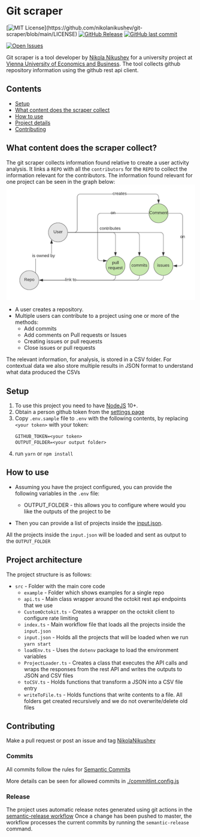 # Git scraper 


[![MIT License](https://img.shields.io/apm/l/atomic-design-ui.svg?)](https://github.com/nikolanikushev/git-scraper/blob/main/LICENSE)
[![GitHub Release](https://img.shields.io/github/release/nikolanikushev/git-scraper.svg?style=flat)]()
[![GitHub last commit](https://img.shields.io/github/last-commit/nikolanikushev/git-scraper.svg?style=flat)]()

[![Open Issues][issues-image]][issues-url]

Git scraper is a tool developer by [Nikola Nikushev](https://github.com/nikolanikushev) for a university project at [Vienna University of Economics and Business](https://www.wu.ac.at/en/dpkm).
The tool collects github repository information using the github rest api client.
 
## Contents

* [Setup](#setup)
* [What content does the scraper collect](#what-content-does-the-scraper-collect)
* [How to use](#how-to-use)
* [Project details](#project-details)
* [Contributing](#contributing)

## What content does the scraper collect?
The git scraper collects information found relative to create a user activity analysis.
It links a `REPO` with all the `contributors` for the `REPO` to collect the information relevant for the contributors.
The information found relevant for one project can be seen in the graph below: 
![Contribution Graph](./docs/UserContributionGraph.jpg)
- A user creates a repository. 
- Multiple users can contribute to a project using one or more of the methods:
  - Add commits
  - Add comments on Pull requests or Issues
  - Creating issues or pull requests
  - Close issues or pull requests

The relevant information, for analysis, is stored in a CSV folder.
For contextual data we also store multiple results in JSON format to understand what data produced the CSVs

## Setup
1. To use this project you need to have [NodeJS](https://nodejs.org/en/) 10+.
1. Obtain a person github token from the [settings page](https://github.com/settings/tokens)
1. Copy `.env.sample` file  to `.env` with the following contents, by replacing `<your token>` with your token:
    ```
    GITHUB_TOKEN=<your token>
    OUTPUT_FOLDER=<your output folder>
    ```
1.  run `yarn` or `npm install`

## How to use
- Assuming you have the project configured, you can provide the following variables in the `.env` file:
    - OUTPUT_FOLDER - this allows you to configure where would you like the outputs of the project to be

- Then you can provide a list of projects inside the [input.json](./src/input.json).

All the projects inside the `input.json` will be loaded and sent as output to the `OUTPUT_FOLDER`

## Project architecture

The project structure is as follows:
- `src` - Folder with the main core code
    - `example` - Folder which shows examples for a single repo    
    - `api.ts` - Main class wrapper around the octokit rest api endpoints that we use    
    - `CustomOctokit.ts` - Creates a wrapper on the octokit client to configure rate limiting    
    - `index.ts` - Main workflow file that loads all the projects inside the `input.json`    
    - `input.json` - Holds all the projects that will be loaded when we run `yarn start`    
    - `loadEnv.ts` - Uses the `dotenv` package to load the environment variables    
    - `ProjectLoader.ts` - Creates a class that executes the API calls and wraps the responses from the rest API and writes the outputs to JSON and CSV files    
    - `toCSV.ts` - Holds functions that transform a JSON into a CSV file entry    
    - `writeToFile.ts` - Holds functions that write contents to a file. All folders get created recursively and we do not overwrite/delete old files     

## Contributing

Make a pull request or post an issue and tag [NikolaNikushev](https://github.com/nikolanikushev)

### Commits
All commits follow the rules for [Semantic Commits](https://www.conventionalcommits.org/en/v1.0.0/)

More details can be seen for allowed commits in [./commitlint.config.js](./commitlint.config.js)

### Release
The project uses automatic release notes generated using git actions in the [semantic-release workflow](./.github/workflows/semantic-release.yml)
Once a change has been pushed to master, the workflow processes the current commits by running the `semantic-release` command.
 
[project-url]: https://github.com/nikolanikushev/git-scraper
[package-url]: https://badge.fury.io/js/git-scraper
[issues-image]: https://img.shields.io/github/issues/nikolanikushev/git-scraper.svg?style=popout
[issues-url]: https://github.com/nikolanikushev/git-scraper/issues
